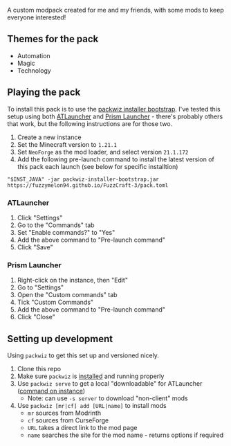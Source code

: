 A custom modpack created for me and my friends, with some mods to keep everyone interested!

## Themes for the pack

- Automation
- Magic
- Technology

## Playing the pack

To install this pack is to use the [packwiz installer bootstrap](https://github.com/packwiz/packwiz-installer-bootstrap/releases). I've tested this setup using
both [ATLauncher](https://atlauncher.com/downloads) and [Prism Launcher](https://prismlauncher.org/download/windows/) - there's probably others that work, but the following instructions are for those two.

1. Create a new instance
2. Set the Minecraft version to `1.21.1`
3. Set `NeoForge` as the mod loader, and select version `21.1.172`
4. Add the following pre-launch command to install the latest version of this pack each launch (see below for specific installtion)

`"$INST_JAVA" -jar packwiz-installer-bootstrap.jar https://fuzzymelon94.github.io/FuzzCraft-3/pack.toml`

### ATLauncher

1. Click "Settings"
2. Go to the "Commands" tab
3. Set "Enable commands?" to "Yes"
4. Add the above command to "Pre-launch command"
5. Click "Save"

### Prism Launcher

1. Right-click on the instance, then "Edit"
2. Go to "Settings"
3. Open the "Custom commands" tab
4. Tick "Custom Commands"
5. Add the above command to "Pre-launch command"
6. Click "Close"

## Setting up development

Using `packwiz` to get this set up and versioned nicely.

1. Clone this repo
2. Make sure `packwiz` is [installed](https://packwiz.infra.link/installation/) and running properly
3. Use `packwiz serve` to get a local "downloadable" for ATLauncher ([command on instance](https://packwiz.infra.link/tutorials/installing/packwiz-installer/))
   - Note: can use `-s server` to download "non-client" mods
4. Use `packwiz [mr|cf] add [URL|name]` to install mods
   - `mr` sources from Modrinth
   - `cf` sources from CurseForge
   - `URL` takes a direct link to the mod page
   - `name` searches the site for the mod name - returns options if required
